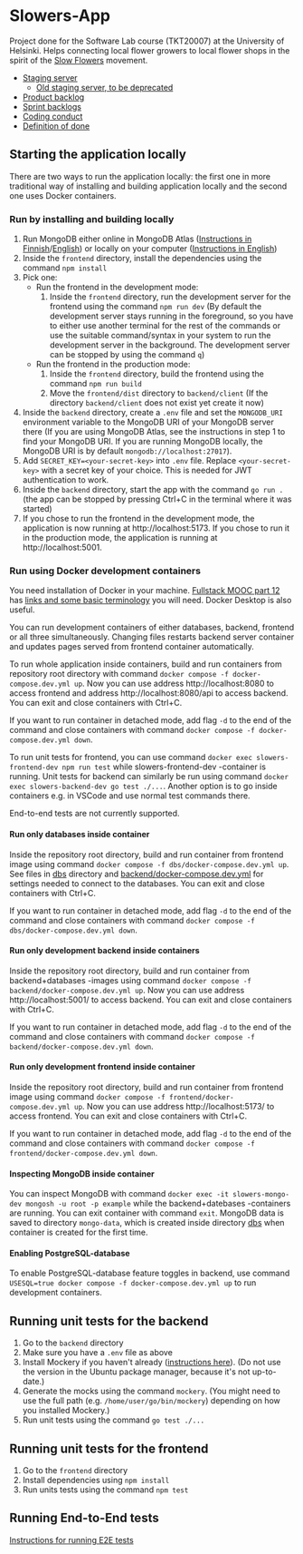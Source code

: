 # Slowers-App

Project done for the Software Lab course (TKT20007) at the University of Helsinki. Helps connecting local flower growers to local flower shops in the spirit of the [Slow Flowers](https://en.wikipedia.org/wiki/Slow_Flowers) movement.

- [Staging server](https://slowers-app-ohtuprojekti-staging.apps.ocp-test-0.k8s.it.helsinki.fi)
    - [Old staging server, to be deprecated](https://slowers.ext.ocp-test-0.k8s.it.helsinki.fi)
- [Product backlog](https://github.com/orgs/SlowersTeamSpring2025/projects/1/views/1)
- [Sprint backlogs](https://github.com/orgs/SlowersTeamSpring2025/projects?query=is%3Aopen+Sprint)
- [Coding conduct](documentation/coding_conduct_spring2025.md)
- [Definition of done](documentation/definition_of_done.md)

## Starting the application locally

There are two ways to run the application locally: the first one in more traditional way of installing and building application locally and the second one uses Docker containers.

### Run by installing and building locally

1. Run MongoDB either online in MongoDB Atlas ([Instructions in Finnish](https://fullstackopen.com/osa3/tietojen_tallettaminen_mongo_db_tietokantaan#mongo-db)/[English](https://fullstackopen.com/en/part3/saving_data_to_mongo_db#mongo-db)) or locally on your computer ([Instructions in English](https://www.mongodb.com/docs/manual/administration/install-community))
2. Inside the `frontend` directory, install the dependencies using the command `npm install`
3. Pick one:
    - Run the frontend in the development mode:
        1. Inside the `frontend` directory, run the development server for the frontend using the command `npm run dev` (By default the development server stays running in the foreground, so you have to either use another terminal for the rest of the commands or use the suitable command/syntax in your system to run the development server in the background. The development server can be stopped by using the command `q`)
    - Run the frontend in the production mode:
        1. Inside the `frontend` directory, build the frontend using the command `npm run build`
        2. Move the `frontend/dist` directory to `backend/client` (If the directory `backend/client` does not exist yet create it now)
4. Inside the `backend` directory, create a `.env` file and set the `MONGODB_URI` environment variable to the MongoDB URI of your MongoDB server there (If you are using MongoDB Atlas, see the instructions in step 1 to find your MongoDB URI. If you are running MongoDB locally, the MongoDB URI is by default `mongodb://localhost:27017`).
5. Add `SECRET_KEY=<your-secret-key>` into `.env` file. Replace `<your-secret-key>` with a secret key of your choice. This is needed for JWT authentication to work.
6. Inside the `backend` directory, start the app with the command `go run .` (the app can be stopped by pressing Ctrl+C in the terminal where it was started)
7. If you chose to run the frontend in the development mode, the application is now running at http://localhost:5173. If you chose to run it in the production mode, the application is running at http://localhost:5001.

### Run using Docker development containers

You need installation of Docker in your machine. [Fullstack MOOC part 12](https://fullstackopen.com/en/part12) has [links and some basic terminology](https://fullstackopen.com/en/part12/introduction_to_containers#installing-everything-required-for-this-part) you will need. Docker Desktop is also useful.

You can run development containers of either databases, backend, frontend or all three simultaneously. Changing files restarts backend server container and updates pages served from frontend container automatically.

To run whole application inside containers, build and run containers from repository root directory with command `docker compose -f docker-compose.dev.yml up`. Now you can use address http://localhost:8080 to access frontend and address http://localhost:8080/api to access backend. You can exit and close containers with Ctrl+C.

If you want to run container in detached mode, add flag `-d` to the end of the command and close containers with command `docker compose -f docker-compose.dev.yml down`.

To run unit tests for frontend, you can use command `docker exec slowers-frontend-dev npm run test` while slowers-frontend-dev -container is running. Unit tests for backend can similarly be run using command `docker exec slowers-backend-dev go test ./...`. Another option is to go inside containers e.g. in VSCode and use normal test commands there.

End-to-end tests are not currently supported.

#### Run only databases inside container
Inside the repository root directory, build and run container from frontend image using command `docker compose -f dbs/docker-compose.dev.yml up`. See files in [dbs](dbs/) directory and [backend/docker-compose.dev.yml](backend/docker-compose.dev.yml) for settings needed to connect to the databases. You can exit and close containers with Ctrl+C.

If you want to run container in detached mode, add flag `-d` to the end of the command and close containers with command `docker compose -f dbs/docker-compose.dev.yml down`.

#### Run only development backend inside containers
Inside the repository root directory, build and run container from backend+databases -images using command `docker compose -f backend/docker-compose.dev.yml up`. Now you can use address http://localhost:5001/ to access backend. You can exit and close containers with Ctrl+C.

If you want to run container in detached mode, add flag `-d` to the end of the command and close containers with command `docker compose -f backend/docker-compose.dev.yml down`.

#### Run only development frontend inside container
Inside the repository root directory, build and run container from frontend image using command `docker compose -f frontend/docker-compose.dev.yml up`. Now you can use address http://localhost:5173/ to access frontend. You can exit and close containers with Ctrl+C.

If you want to run container in detached mode, add flag `-d` to the end of the command and close containers with command `docker compose -f frontend/docker-compose.dev.yml down`.

#### Inspecting MongoDB inside container

You can inspect MongoDB with command `docker exec -it slowers-mongo-dev mongosh -u root -p example` while the backend+datebases -containers are running. You can exit container with command `exit`. MongoDB data is saved to directory `mongo-data`, which is created inside directory [dbs](dbs/) when container is created for the first time.

#### Enabling PostgreSQL-database

To enable PostgreSQL-database feature toggles in backend, use command `USESQL=true docker compose -f docker-compose.dev.yml up` to run development containers.

## Running unit tests for the backend

1. Go to the `backend` directory
2. Make sure you have a `.env` file as above
3. Install Mockery if you haven't already ([instructions here](https://vektra.github.io/mockery/latest/installation)). (Do not use the version in the Ubuntu package manager, because it's not up-to-date.)
4. Generate the mocks using the command `mockery`. (You might need to use the full path (e.g. `/home/user/go/bin/mockery`) depending on how you installed Mockery.)
5. Run unit tests using the command `go test ./...`

## Running unit tests for the frontend

1. Go to the `frontend` directory
2. Install dependencies using `npm install`
3. Run units tests using the command `npm test`

## Running End-to-End tests

[Instructions for running E2E tests](documentation/e2e_tests.md)